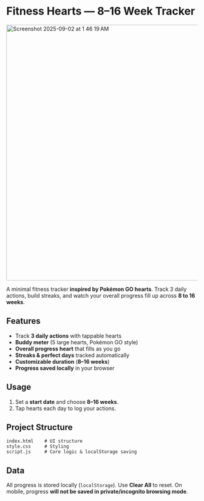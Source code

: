
# Fitness Hearts — 8–16 Week Tracker

<img width="1092" height="674" alt="Screenshot 2025-09-02 at 1 46 19 AM" src="https://github.com/user-attachments/assets/f9a24ff5-690f-40d8-a8ea-3bb565be52a3" />

A minimal fitness tracker **inspired by Pokémon GO hearts**. Track 3 daily actions, build streaks, and watch your overall progress fill up across **8 to 16 weeks**.

## Features

* Track **3 daily actions** with tappable hearts
* **Buddy meter** (5 large hearts, Pokémon GO style)
* **Overall progress heart** that fills as you go
* **Streaks & perfect days** tracked automatically
* **Customizable duration** (**8–16 weeks**)
* **Progress saved locally** in your browser

## Usage

1. Set a **start date** and choose **8–16 weeks**.
2. Tap hearts each day to log your actions.

## Project Structure

```
index.html    # UI structure
style.css     # Styling
script.js     # Core logic & localStorage saving
```

## Data

All progress is stored locally (`localStorage`). Use **Clear All** to reset.
On mobile, progress **will not be saved in private/incognito browsing mode**.
